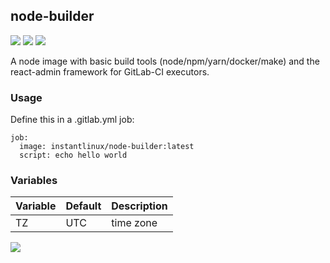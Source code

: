 ## node-builder
[![](https://images.microbadger.com/badges/version/instantlinux/node-builder.svg)](https://microbadger.com/images/instantlinux/node-builder "Version badge") [![](https://images.microbadger.com/badges/image/instantlinux/node-builder.svg)](https://microbadger.com/images/instantlinux/node-builder "Image badge") [![](https://images.microbadger.com/badges/commit/instantlinux/node-builder.svg)](https://microbadger.com/images/instantlinux/node-builder "Commit badge")

A node image with basic build tools (node/npm/yarn/docker/make) and the react-admin framework for GitLab-CI executors.

### Usage
Define this in a .gitlab.yml job:
```
job:
  image: instantlinux/node-builder:latest
  script: echo hello world
```

### Variables

Variable | Default | Description
-------- | ------- | -----------
TZ | UTC | time zone

[![](https://images.microbadger.com/badges/license/instantlinux/node-builder.svg)](https://microbadger.com/images/instantlinux/node-builder "License badge")
